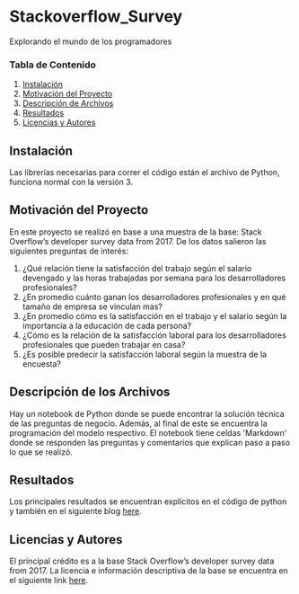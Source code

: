 # Stackoverflow_Survey
Explorando el mundo de los programadores

### Tabla de Contenido

1. [Instalación](#instalación)
2. [Motivación del Proyecto](#motivación)
3. [Descripción de Archivos](#archivos)
4. [Resultados](#resultados)
5. [Licencias y Autores](#licencias) 


## Instalación <a name="instalación"></a>

Las librerías necesarias para correr el código están el archivo de Python, funciona normal con la versión 3.


## Motivación del Proyecto <a name="motivación"></a>

En este proyecto se realizó en base a una muestra de la base: Stack Overflow’s developer survey data from 2017. 
De los datos salieron las siguientes preguntas de interés:

1. ¿Qué relación tiene la satisfacción del trabajo según el salario devengado y las horas trabajadas por semana para los desarrolladores profesionales?
2. ¿En promedio cuánto ganan los desarrolladores profesionales y en qué tamaño de empresa se vinculan mas?
3. ¿En promedio cómo es la satisfacción en el trabajo y el salario según la importancia a la educación de cada persona?
4. ¿Cómo es la relación de la satisfacción laboral para los desarrolladores profesionales que pueden trabajar en casa?
5. ¿Es posible predecir la satisfacción laboral según la muestra de la encuesta?


## Descripción de los Archivos <a name="archivos"></a>

Hay un notebook de Python donde se puede encontrar la solución técnica de las preguntas de negocio. Además, al final de este se encuentra la programación del modelo respectivo.
El notebook tiene celdas 'Markdown' donde se responden las preguntas y comentarios que explican paso a paso lo que se realizó. 


## Resultados<a name="resultados"></a>

Los principales resultados se encuentran explícitos en el código de python y también en el siguiente blog [here](https://medium.com/@pcmv1996/el-mundo-de-los-desarrolladores-fff1018802c2).


## Licencias y Autores <a name="licencias"></a>

El principal crédito es a la base Stack Overflow’s developer survey data from 2017. La licencia e información descriptiva de la base se encuentra en el siguiente link [here](https://www.kaggle.com/stackoverflow/so-survey-2017/data). 


